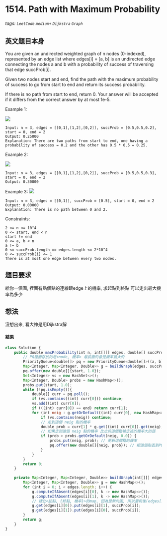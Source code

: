 # 1514. Path with Maximum Probability
###### tags: `LeetCode` `medium+` `Dijkstra` `Graph`

## 英文題目本身
You are given an undirected weighted graph of n nodes (0-indexed), represented by an edge list where edges[i] = [a, b] is an undirected edge connecting the nodes a and b with a probability of success of traversing that edge succProb[i].

Given two nodes start and end, find the path with the maximum probability of success to go from start to end and return its success probability.

If there is no path from start to end, return 0. Your answer will be accepted if it differs from the correct answer by at most 1e-5.

 

Example 1:

![](https://i.imgur.com/jCis6td.png)

```
Input: n = 3, edges = [[0,1],[1,2],[0,2]], succProb = [0.5,0.5,0.2], start = 0, end = 2
Output: 0.25000
Explanation: There are two paths from start to end, one having a probability of success = 0.2 and the other has 0.5 * 0.5 = 0.25.
```
Example 2:

![](https://i.imgur.com/AIbM4Bk.png)
```
Input: n = 3, edges = [[0,1],[1,2],[0,2]], succProb = [0.5,0.5,0.3], start = 0, end = 2
Output: 0.30000
```
Example 3:
![](https://i.imgur.com/SUS3FP8.png)
```
Input: n = 3, edges = [[0,1]], succProb = [0.5], start = 0, end = 2
Output: 0.00000
Explanation: There is no path between 0 and 2.
``` 

Constraints:
```
2 <= n <= 10^4
0 <= start, end < n
start != end
0 <= a, b < n
a != b
0 <= succProb.length == edges.length <= 2*10^4
0 <= succProb[i] <= 1
There is at most one edge between every two nodes.
```
## 題目要求
給你一個圖, 裡面有點個點的連線跟edge上的機率, 求起點到終點 可以走出最大機率為多少
## 想法
沒想出來, 看大神是用Dijkstra解
#### 結果
```javascript
class Solution {
    public double maxProbability(int n, int[][] edges, double[] succProb, int start, int end) {
        // PQ裡面存放的是<node, 機率> 最前面的會是機率最大的
        PriorityQueue<double[]> pq = new PriorityQueue<double[]>((a, b) -> ((int)((b[1] - a[1]) * 1000000000)));
        Map<Integer, Map<Integer, Double>> g = buildGraph(edges, succProb);
        pq.offer(new double[]{start, 1.0});
        Set<Integer> vs = new HashSet<>();
        Map<Integer, Double> probs = new HashMap<>();
        probs.put(start, 1.0);
        while (!pq.isEmpty()){
            double[] curr = pq.poll();
            if (vs.contains((int) curr[0])) continue;
            vs.add((int) curr[0]);
            if (((int) curr[0]) == end) return curr[1];
            for (int neig : g.getOrDefault((int) curr[0], new HashMap<>()).keySet()) {
                if (vs.contains(neig)) continue;
                // 走到這個 neig 點的機率
                double prob = curr[1] * g.get((int) curr[0]).get(neig);
                // 如果走到這個 neig 點的機率 比之前這個點被走過的機率大的話
                if (prob > probs.getOrDefault(neig, 0.0)) {
                    probs.put(neig, prob); // 更新這個點的機率
                    pq.offer(new double[]{neig, prob}); // 把這個點丟到PQ裡面去, 之後要往這個點走
                }
            }
        }
        return 0;
    }
    
    private Map<Integer, Map<Integer, Double>> buildGraph(int[][] edges, double[] succProb) {
        Map<Integer, Map<Integer, Double>> g = new HashMap<>();
        for (int i = 0; i < edges.length; i++) {
            g.computeIfAbsent(edges[i][0], k -> new HashMap<>());
            g.computeIfAbsent(edges[i][1], k -> new HashMap<>());
            // 建立<起點, {終點, 機率}>的map, 因為是無向圖, 所以要前後(edges[i][0], edges[i][1])都做
            g.get(edges[i][0]).put(edges[i][1], succProb[i]);
            g.get(edges[i][1]).put(edges[i][0], succProb[i]);
        }
        return g;
    }
}
```
